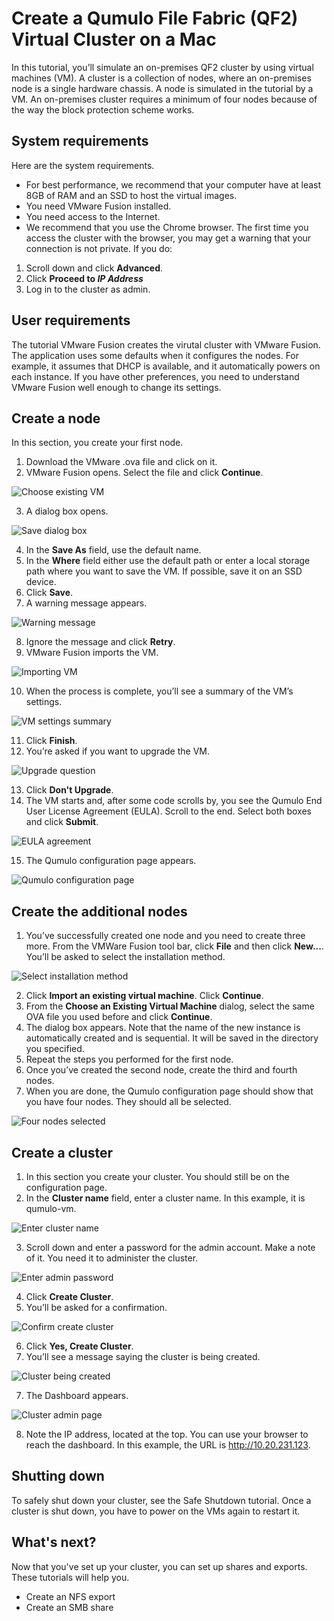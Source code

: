 # Create a Qumulo File Fabric (QF2) Virtual Cluster on a Mac
In this tutorial, you’ll simulate an on-premises QF2 cluster by using virtual machines (VM). A cluster is a collection of nodes, where an on-premises node is a single hardware chassis. A node is simulated in the tutorial by a VM. An on-premises cluster requires a minimum of four nodes because of the way the block protection scheme works.

## System requirements
Here are the system requirements.

* For best performance, we recommend that your computer have at least 8GB of RAM and an SSD to host the virtual images.
* You need VMware Fusion installed.
* You need access to the Internet. 
* We recommend that you use the Chrome browser. The first time you access the cluster with the browser, you may get a warning that your connection is not private. If you do:
1. Scroll down and click **Advanced**.
2. Click **Proceed to *IP Address***
3. Log in to the cluster as admin.

## User requirements
The tutorial VMware Fusion creates the virutal cluster with VMware Fusion. The application uses some defaults when it configures the nodes. For example, it assumes that DHCP is available, and it automatically powers on each instance. If you have other preferences, you need to understand VMware Fusion well enough to change its settings.

## Create a node

In this section, you create your first node.

1. Download the VMware .ova file and click on it.
2. VMware Fusion opens. Select the file and click **Continue**.

![Choose existing VM](mac-images/mac-fusion-choose-existing.png)

3. A dialog box opens.

![Save dialog box](mac-images/mac-fusion-save.png)

4. In the **Save As** field, use the default name. 
5. In the **Where** field either use the default path or enter a local storage path where you want to save the VM. If possible, save it on an SSD device.
6. Click **Save**. 
7. A warning message appears.

![Warning message](mac-images/mac-fusion-retry.png)

8. Ignore the message and click **Retry**.
9. VMware Fusion imports the VM.

![Importing VM](mac-images/mac-fusion-importing.png)

10. When the process is complete, you’ll see a summary of the VM’s settings.

![VM settings summary](mac-images/mac-fusion-finish-summary.png)

11. Click **Finish**.
12. You’re asked if you want to upgrade the VM.

![Upgrade question](mac-images/mac-fusion-upgrade.png)

13. Click **Don't Upgrade**.
14. The VM starts and, after some code scrolls by, you see the Qumulo End User License Agreement (EULA). Scroll to the end. Select both boxes and click **Submit**.

![EULA agreement](mac-images/mac-fusion-eula.png)

15. The Qumulo configuration page appears.

![Qumulo configuration page](mac-images/mac-fusion-qum-node-connect-01.png)

## Create the additional nodes

1. You’ve successfully created one node and you need to create three more. From the VMWare Fusion tool bar, click **File** and then click **New...**. You’ll be asked to select the installation method.

![Select installation method](mac-images/mac-fusion-select-install-method.png)

2. Click **Import an existing virtual machine**. Click **Continue**.
3. From the **Choose an Existing Virtual Machine** dialog, select the same OVA file you used before and click **Continue**. 
4. The dialog box appears. Note that the name of the new instance is automatically created and is sequential. It will be saved in the directory you specified.
5. Repeat the steps you performed for the first node. 
6. Once you’ve created the second node, create the third and fourth nodes. 
7. When you are done, the Qumulo configuration page should show that you have four nodes. They should all be selected.

![Four nodes selected](mac-images/mac-fusion-four-nodes-created.png)

## Create a cluster

1. In this section you create your cluster. You should still be on the configuration page.
2. In the **Cluster name** field, enter a cluster name. In this example, it is qumulo-vm.

![Enter cluster name](mac-images/mac-fusion-create-qumulo-vm.png)

3. Scroll down and enter a password for the admin account. Make a note of it. You need it to administer the cluster.

![Enter admin password](mac-images/mac-fusion-password.png)

4. Click **Create Cluster**.
5. You’ll be asked for a confirmation.

![Confirm create cluster](mac-images/mac-fusion-create-confirm.png)

6. Click **Yes, Create Cluster**.
7. You’ll see a message saying the cluster is being created.

![Cluster being created](mac-images/mac-fusion-creating-cluster.png)

7. The Dashboard appears.

![Cluster admin page](mac-images/mac-fusion-main-admin.png)

8. Note the IP address, located at the top. You can use your browser to reach the dashboard. In this example, the URL is http://10.20.231.123.

## Shutting down
To safely shut down your cluster, see the Safe Shutdown tutorial. Once a cluster is shut down, you have to power on the VMs again to restart it.

## What's next?

Now that you've set up your cluster, you can set up shares and exports. These tutorials will help you.

* Create an NFS export
* Create an SMB share











